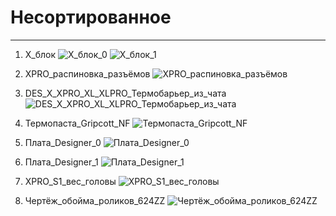 # Несортированное
---


1. X_блок
![X_блок_0](./1_X_блок_0.jpg)
![X_блок_1](./1_X_блок_1.jpg)


2. XPRO_распиновка_разъёмов
![XPRO_распиновка_разъёмов](./2_XPRO_распиновка_разъёмов.jpg)


3. DES_X_XPRO_XL_XLPRO_Термобарьер_из_чата
![DES_X_XPRO_XL_XLPRO_Термобарьер_из_чата](./3_DES_X_XPRO_XL_XLPRO_Термобарьер_из_чата.gif)


4. Термопаста_Gripcott_NF
![Термопаста_Gripcott_NF](./4_Термопаста_Gripcott_NF.jpg)


5. Плата_Designer_0
![Плата_Designer_0](./5_Плата_Designer_0.jpg)


6. Плата_Designer_1
![Плата_Designer_1](./6_Плата_Designer_1.jpg)


7. XPRO_S1_вес_головы
![XPRO_S1_вес_головы](./7_XPRO_S1_вес_головы.jpg)

8. Чертёж_обойма_роликов_624ZZ
![Чертёж_обойма_роликов_624ZZ](./8_Чертёж_обойма_роликов_624ZZ.jpg)